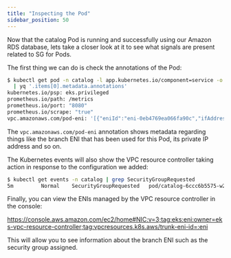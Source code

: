 ```yaml
---
title: "Inspecting the Pod"
sidebar_position: 50
---
```


Now that the catalog Pod is running and successfully using our Amazon RDS database, lets take a closer look at it to see what signals are present related to SG for Pods.

The first thing we can do is check the annotations of the Pod:

```bash
$ kubectl get pod -n catalog -l app.kubernetes.io/component=service -o yaml \
  | yq '.items[0].metadata.annotations'
kubernetes.io/psp: eks.privileged
prometheus.io/path: /metrics
prometheus.io/port: "8080"
prometheus.io/scrape: "true"
vpc.amazonaws.com/pod-eni: '[{"eniId":"eni-0eb4769ea066fa90c","ifAddress":"02:23:a2:af:a2:1f","privateIp":"10.42.10.154","vlanId":2,"subnetCidr":"10.42.10.0/24"}]'
```

The `vpc.amazonaws.com/pod-eni` annotation shows metadata regarding things like the branch ENI that has been used for this Pod, its private IP address and so on.

The Kubernetes events will also show the VPC resource controller taking action in response to the configuration we added:

```bash
$ kubectl get events -n catalog | grep SecurityGroupRequested
5m         Normal    SecurityGroupRequested   pod/catalog-6ccc6b5575-w2fvm    Pod will get the following Security Groups [sg-037ec36e968f1f5e7]
```

Finally, you can view the ENIs managed by the VPC resource controller in the console:

https://console.aws.amazon.com/ec2/home#NIC:v=3;tag:eks:eni:owner=eks-vpc-resource-controller;tag:vpcresources.k8s.aws/trunk-eni-id=:eni

This will allow you to see information about the branch ENI such as the security group assigned.
